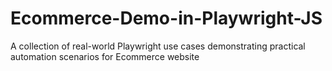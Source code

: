 # Ecommerce-Demo-in-Playwright-JS
A collection of real-world Playwright use cases demonstrating practical automation scenarios for Ecommerce website
